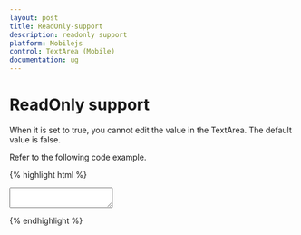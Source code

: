 ```yaml
---
layout: post
title: ReadOnly-support
description: readonly support
platform: Mobilejs
control: TextArea (Mobile)
documentation: ug
---
```


# ReadOnly support

When it is set to true, you cannot edit the value in the TextArea. The default value is false.

Refer to the following code example.

{% highlight html %}

<textarea id="textarea" data-role="ejmtextarea" data-ej-watermarktext="TextArea" data-ej-readonly="true"></textarea>



{% endhighlight %}







